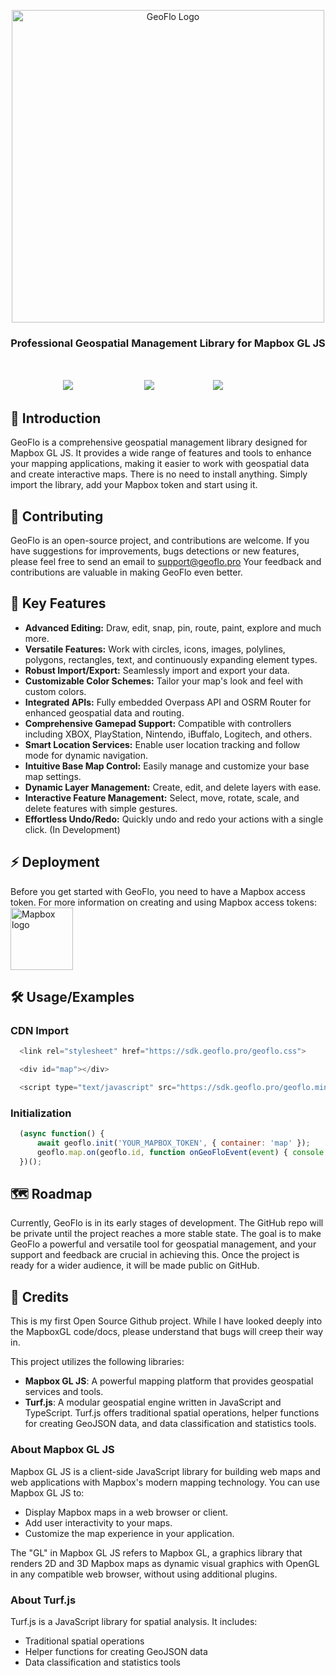 <p align="center">
  <a href="https://projects.geoflo.pro?referer=docs.geoflo.pro">
    <img width="500" alt="GeoFlo Logo" src="https://geoflo.s3.amazonaws.com/logos/logo_full_white.png" />
  </a>
</p>

<h3 align="center">
  Professional Geospatial Management Library for Mapbox GL JS
</h3>
</br>
<p style="align-items: center; display: flex; flex-direction: row; justify-content: center;">
  <a style="margin:2px;color:transparent;" href="https://sdk.geoflo.pro/license.txt" target="_blank" rel="noopener noreferrer">
      <img src="https://img.shields.io/badge/License-MPL-blue.svg?style=flat&label=License&color=333333" alt="MPL 2.0 License" />
  </a>
  <a style="margin:2px;color:transparent;" href="https://docs.geoflo.pro/tutorial-basic.html" target="_blank" rel="noopener noreferrer">
    <img src="https://img.shields.io/badge/GeoFlo-Demo-blue.svg?color=ff7676" alt="GeoFlo Demo" />
  </a>
  <a style="margin:2px;color:transparent;" href="https://sdk.geoflo.pro/geoflo.min.js" target="_blank" rel="noopener noreferrer">
    <img src="https://img.shields.io/badge/GeoFlo-SDK-blue.svg?color=d7ef7e" alt="GeoFlo SDK" />
  </a>
</p>

## 📖 Introduction
GeoFlo is a comprehensive geospatial management library designed for Mapbox GL JS. It provides a wide range of features and tools to enhance your mapping applications, making it easier to work with geospatial data and create interactive maps. There is no need to install anything. Simply import the library, add your Mapbox token and start using it.

## 🚧 Contributing
GeoFlo is an open-source project, and contributions are welcome.
If you have suggestions for improvements, bugs detections or new features, please feel free to send an email to support@geoflo.pro
Your feedback and contributions are valuable in making GeoFlo even better.

## 🌟 Key Features

- **Advanced Editing:** Draw, edit, snap, pin, route, paint, explore and much more.
- **Versatile Features:** Work with circles, icons, images, polylines, polygons, rectangles, text, and continuously expanding element types.
- **Robust Import/Export:** Seamlessly import and export your data.
- **Customizable Color Schemes:** Tailor your map's look and feel with custom colors.
- **Integrated APIs:** Fully embedded Overpass API and OSRM Router for enhanced geospatial data and routing.
- **Comprehensive Gamepad Support:** Compatible with controllers including XBOX, PlayStation, Nintendo, iBuffalo, Logitech, and others.
- **Smart Location Services:** Enable user location tracking and follow mode for dynamic navigation.
- **Intuitive Base Map Control:** Easily manage and customize your base map settings.
- **Dynamic Layer Management:** Create, edit, and delete layers with ease.
- **Interactive Feature Management:** Select, move, rotate, scale, and delete features with simple gestures.
- **Effortless Undo/Redo:** Quickly undo and redo your actions with a single click. (In Development)

## ⚡ Deployment

Before you get started with GeoFlo, you need to have a Mapbox access token.
For more information on creating and using Mapbox access tokens:
[<img width="100" alt="Mapbox logo" src="./img/mapbox-logo-blue.png">](https://docs.mapbox.com/accounts/guides/tokens/)

## 🛠️ Usage/Examples

### CDN Import

```javascript
  <link rel="stylesheet" href="https://sdk.geoflo.pro/geoflo.css">

  <div id="map"></div>

  <script type="text/javascript" src="https://sdk.geoflo.pro/geoflo.min.js"></script>
```

### Initialization

```javascript
  (async function() {
      await geoflo.init('YOUR_MAPBOX_TOKEN', { container: 'map' });
      geoflo.map.on(geoflo.id, function onGeoFloEvent(event) { console.log(event); });
  })();
```

## 🗺️ Roadmap

Currently, GeoFlo is in its early stages of development. The GitHub repo will be private until the project reaches a more stable state. The goal is to make GeoFlo a powerful and versatile tool for geospatial management, and your support and feedback are crucial in achieving this. Once the project is ready for a wider audience, it will be made public on GitHub.

## 🏁 Credits

This is my first Open Source Github project. While I have looked deeply into the MapboxGL code/docs, please understand that bugs will creep their way in.

This project utilizes the following libraries:

- **Mapbox GL JS**: A powerful mapping platform that provides geospatial services and tools.
- **Turf.js**: A modular geospatial engine written in JavaScript and TypeScript. Turf.js offers traditional spatial operations, helper functions for creating GeoJSON data, and data classification and statistics tools.

### About Mapbox GL JS

Mapbox GL JS is a client-side JavaScript library for building web maps and web applications with Mapbox's modern mapping technology. You can use Mapbox GL JS to:

- Display Mapbox maps in a web browser or client.
- Add user interactivity to your maps.
- Customize the map experience in your application.

The "GL" in Mapbox GL JS refers to Mapbox GL, a graphics library that renders 2D and 3D Mapbox maps as dynamic visual graphics with OpenGL in any compatible web browser, without using additional plugins.

### About Turf.js

Turf.js is a JavaScript library for spatial analysis. It includes:
- Traditional spatial operations
- Helper functions for creating GeoJSON data
- Data classification and statistics tools